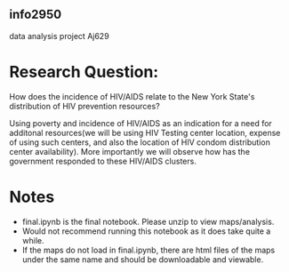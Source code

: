 ## info2950
data analysis project
Aj629


# Research Question: 
How does the incidence of HIV/AIDS relate to the New York State's distribution of HIV prevention resources?

Using poverty and incidence of HIV/AIDS as an indication for a need for additonal resources(we will be using HIV Testing center location, expense of using such centers, and also the location of HIV condom distribution center availability).
More importantly we will observe how has the government responded to these HIV/AIDS clusters.

# Notes
- final.ipynb is the final notebook. Please unzip to view maps/analysis.
- Would not recommend running this notebook as it does take quite a while.
- If the maps do not load in final.ipynb, there are html files of the maps under the same name and should be downloadable and viewable.

